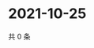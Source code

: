 # 2021-10-25

共 0 条

<!-- BEGIN WEIBO -->
<!-- 最后更新时间 Mon Oct 25 2021 08:51:11 GMT+0800 (China Standard Time) -->

<!-- END WEIBO -->
